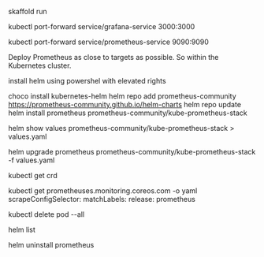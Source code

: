 skaffold run

kubectl port-forward service/grafana-service 3000:3000

kubectl port-forward service/prometheus-service 9090:9090

Deploy Prometheus as close to targets as possible.
So within the Kubernetes cluster.

install helm using powershel with elevated rights

choco install kubernetes-helm
helm repo add prometheus-community https://prometheus-community.github.io/helm-charts
helm repo update
helm install prometheus prometheus-community/kube-prometheus-stack

helm show values prometheus-community/kube-prometheus-stack > values.yaml

helm upgrade prometheus prometheus-community/kube-prometheus-stack -f values.yaml

kubectl get crd

kubectl get prometheuses.monitoring.coreos.com -o yaml
scrapeConfigSelector:
matchLabels:
release: prometheus

kubectl delete pod --all

helm list

helm uninstall prometheus
